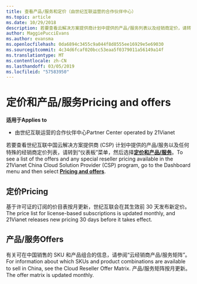 ```yaml
---
title: 查看产品/服务和定价（由世纪互联运营的合作伙伴中心）
ms.topic: article
ms.date: 10/29/2018
description: 若要查看云解决方案提供商计划中提供的产品/服务列表以及经销商定价，请转到“仪表板”菜单，然后选择“定价和产品/服务”。
author: MaggiePucciEvans
ms.author: evansma
ms.openlocfilehash: 0da6894c3455c9a044f8d8555ee16929e5e69030
ms.sourcegitcommit: 4c34d6fcaf020bcc53eaa5f0379011a56149a14f
ms.translationtype: MT
ms.contentlocale: zh-CN
ms.lasthandoff: 03/05/2019
ms.locfileid: "57583950"
---
```

# <a name="pricing-and-offers"></a><span data-ttu-id="7716b-103">定价和产品/服务</span><span class="sxs-lookup"><span data-stu-id="7716b-103">Pricing and offers</span></span>

<span data-ttu-id="7716b-104">**适用于**</span><span class="sxs-lookup"><span data-stu-id="7716b-104">**Applies to**</span></span>

-   <span data-ttu-id="7716b-105">由世纪互联运营的合作伙伴中心</span><span class="sxs-lookup"><span data-stu-id="7716b-105">Partner Center operated by 21Vianet</span></span>

<span data-ttu-id="7716b-106">若要查看世纪互联中国云解决方案提供商 (CSP) 计划中提供的产品/服务以及任何特殊的经销商定价列表，请转到“仪表板”菜单，然后选择[**定价和产品/服务**](https://partner.partnercenter.microsoftonline.cn/pcv/sales)。</span><span class="sxs-lookup"><span data-stu-id="7716b-106">To see a list of the offers and any special reseller pricing available in the 21Vianet China Cloud Solution Provider (CSP) program, go to the Dashboard menu and then select [**Pricing and offers**](https://partner.partnercenter.microsoftonline.cn/pcv/sales).</span></span>


## <a name="pricing"></a><span data-ttu-id="7716b-107">定价</span><span class="sxs-lookup"><span data-stu-id="7716b-107">Pricing</span></span>


<span data-ttu-id="7716b-108">基于许可证的订阅的价目表按月更新，世纪互联会在其生效前 30 天发布新定价。</span><span class="sxs-lookup"><span data-stu-id="7716b-108">The price list for license-based subscriptions is updated monthly, and 21Vianet releases new pricing 30 days before it takes effect.</span></span>


## <a name="offers"></a><span data-ttu-id="7716b-109">产品/服务</span><span class="sxs-lookup"><span data-stu-id="7716b-109">Offers</span></span>


<span data-ttu-id="7716b-110">有关可在中国销售的 SKU 和产品组合的信息，请参阅“云经销商产品/服务矩阵”。</span><span class="sxs-lookup"><span data-stu-id="7716b-110">For information about which SKUs and product combinations are available to sell in China, see the Cloud Reseller Offer Matrix.</span></span> <span data-ttu-id="7716b-111">产品/服务矩阵按月更新。</span><span class="sxs-lookup"><span data-stu-id="7716b-111">The offer matrix is updated monthly.</span></span>

 

 




